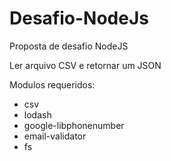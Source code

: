 # Desafio-NodeJs
Proposta de desafio NodeJS 

Ler arquivo CSV e retornar um JSON


Modulos requeridos:
* csv
* lodash
* google-libphonenumber
* email-validator
* fs
